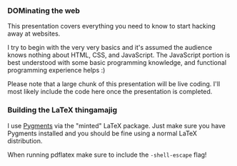 ### DOMinating the web

This presentation covers everything you need to know to start hacking away at websites.

I try to begin with the very very basics and it's assumed the audience knows nothing about HTML, CSS, and JavaScript. The JavaScript portion is best understood with some basic programming knowledge, and functional programming experience helps :)

Please note that a large chunk of this presentation will be live coding. I'll most likely include the code here once the presentation is completed.

### Building the LaTeX thingamajig

I use [Pygments](http://pygments.org/) via the "minted" LaTeX package. Just make sure you have Pygments installed and you should be fine using a normal LaTeX distribution.

When running pdflatex make sure to include the ```-shell-escape``` flag!

